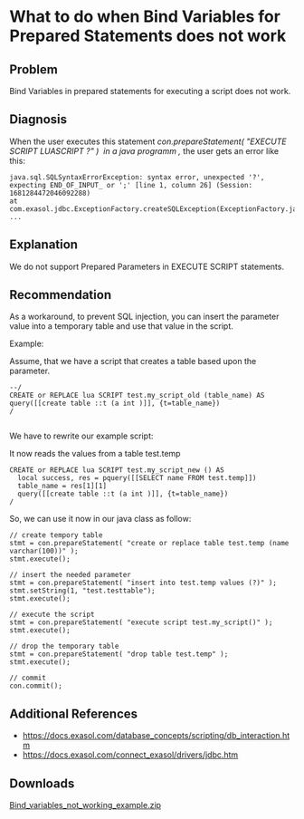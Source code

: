 # What to do when Bind Variables for Prepared Statements does not work 
## Problem

Bind Variables in prepared statements for executing a script does not work. 

## Diagnosis

When the user executes this statement *con.prepareStatement( "EXECUTE SCRIPT LUASCRIPT ?" )  in a java programm ,* the user gets an error like this:


```
java.sql.SQLSyntaxErrorException: syntax error, unexpected '?', 
expecting END_OF_INPUT_ or ';' [line 1, column 26] (Session: 1681284472046092288)  
at com.exasol.jdbc.ExceptionFactory.createSQLException(ExceptionFactory.java:39)  
...
```
## Explanation

We do not support Prepared Parameters in EXECUTE SCRIPT statements. 

## Recommendation

As a workaround, to prevent SQL injection, you can insert the parameter value into a temporary table and use that value in the script.

Example:

Assume, that we have a script that creates a table based upon the parameter. 


```
--/  
CREATE or REPLACE lua SCRIPT test.my_script_old (table_name) AS  
query([[create table ::t (a int )]], {t=table_name})  
/  
  

```
We have to rewrite our example script:

It now reads the values from a table test.temp


```
CREATE or REPLACE lua SCRIPT test.my_script_new () AS  
  local success, res = pquery([[SELECT name FROM test.temp]])  
  table_name = res[1][1]  
  query([[create table ::t (a int )]], {t=table_name})  
/
```
So, we can use it now in our java class as follow:


```
// create tempory table  
stmt = con.prepareStatement( "create or replace table test.temp (name varchar(100))" );  
stmt.execute();  
  
// insert the needed parameter  
stmt = con.prepareStatement( "insert into test.temp values (?)" );  
stmt.setString(1, "test.testtable");  
stmt.execute();  
  
// execute the script  
stmt = con.prepareStatement( "execute script test.my_script()" );  
stmt.execute();  
  
// drop the temporary table  
stmt = con.prepareStatement( "drop table test.temp" );  
stmt.execute();  
  
// commit  
con.commit();
```
## Additional References

* <https://docs.exasol.com/database_concepts/scripting/db_interaction.htm>
* <https://docs.exasol.com/connect_exasol/drivers/jdbc.htm>

## Downloads
[Bind_variables_not_working_example.zip](https://github.com/exasol/Public-Knowledgebase/files/9936528/Bind_variables_not_working_example.zip)

